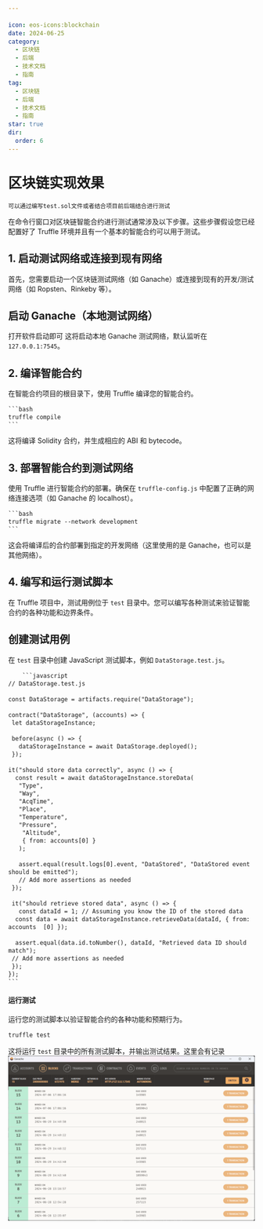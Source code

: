 ```yaml
---

icon: eos-icons:blockchain  
date: 2024-06-25  
category:  
  - 区块链  
  - 后端  
  - 技术文档  
  - 指南  
tag:  
  - 区块链  
  - 后端  
  - 技术文档  
  - 指南  
star: true 
dir:
  order: 6
---
```

# 区块链实现效果
<!-- more -->

    可以通过编写test.sol文件或者结合项目前后端结合进行测试

在命令行窗口对区块链智能合约进行测试通常涉及以下步骤。这些步骤假设您已经配置好了 Truffle 环境并且有一个基本的智能合约可以用于测试。

## 1. 启动测试网络或连接到现有网络

首先，您需要启动一个区块链测试网络（如 Ganache）或连接到现有的开发/测试网络（如 Ropsten、Rinkeby 等）。

## 启动 Ganache（本地测试网络）

打开软件启动即可
这将启动本地 Ganache 测试网络，默认监听在 `127.0.0.1:7545`。

## 2. 编译智能合约

在智能合约项目的根目录下，使用 Truffle 编译您的智能合约。

    ```bash
    truffle compile
    ```

这将编译 Solidity 合约，并生成相应的 ABI 和 bytecode。

## 3. 部署智能合约到测试网络

使用 Truffle 进行智能合约的部署。确保在 `truffle-config.js` 中配置了正确的网络连接选项（如 Ganache 的 localhost）。

    ```bash
    truffle migrate --network development
    ```

这会将编译后的合约部署到指定的开发网络（这里使用的是 Ganache，也可以是其他网络）。

## 4. 编写和运行测试脚本

在 Truffle 项目中，测试用例位于 `test` 目录中。您可以编写各种测试来验证智能合约的各种功能和边界条件。

## 创建测试用例

在 `test` 目录中创建 JavaScript 测试脚本，例如 `DataStorage.test.js`。

        ```javascript
    // DataStorage.test.js

    const DataStorage = artifacts.require("DataStorage");

    contract("DataStorage", (accounts) => {
     let dataStorageInstance;

     before(async () => {
       dataStorageInstance = await DataStorage.deployed();
     });

    it("should store data correctly", async () => {
      const result = await dataStorageInstance.storeData(
       "Type",
       "Way",
       "AcqTime",
       "Place",
       "Temperature",
       "Pressure",
        "Altitude",
        { from: accounts[0] }
       );

       assert.equal(result.logs[0].event, "DataStored", "DataStored event should be emitted");
       // Add more assertions as needed
     });

     it("should retrieve stored data", async () => {
       const dataId = 1; // Assuming you know the ID of the stored data
      const data = await dataStorageInstance.retrieveData(dataId, { from: accounts  [0] });

      assert.equal(data.id.toNumber(), dataId, "Retrieved data ID should match");
     // Add more assertions as needed
     });
    });
    ```

#### 运行测试

运行您的测试脚本以验证智能合约的各种功能和预期行为。

```bash
truffle test
```

这将运行 `test` 目录中的所有测试脚本，并输出测试结果。这里会有记录
![测试结果](/blockchain/4.png)
